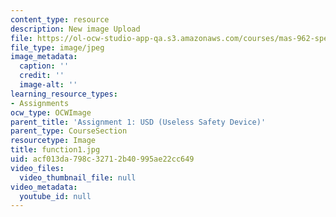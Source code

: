 ```yaml
---
content_type: resource
description: New image Upload
file: https://ol-ocw-studio-app-qa.s3.amazonaws.com/courses/mas-962-special-topics-new-textiles-spring-2010/acf013da798c32712b40995ae22cc649_function1.jpg
file_type: image/jpeg
image_metadata:
  caption: ''
  credit: ''
  image-alt: ''
learning_resource_types:
- Assignments
ocw_type: OCWImage
parent_title: 'Assignment 1: USD (Useless Safety Device)'
parent_type: CourseSection
resourcetype: Image
title: function1.jpg
uid: acf013da-798c-3271-2b40-995ae22cc649
video_files:
  video_thumbnail_file: null
video_metadata:
  youtube_id: null
---
```

